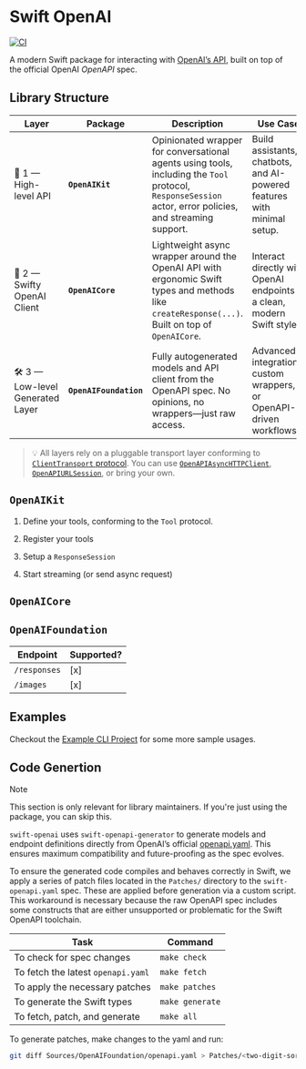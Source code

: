 # Swift OpenAI

[![CI](https://github.com/ajevans99/swift-openai/actions/workflows/swift.yml/badge.svg)](https://github.com/ajevans99/swift-openai/actions/workflows/swift.yml)

A modern Swift package for interacting with [OpenAI’s API]((https://platform.openai.com/docs/api-reference)), built on top of the official OpenAI *OpenAPI* spec.

## Library Structure

| Layer | Package | Description | Use Case |
|-------|---------|-------------|----------|
| 🚀 1 — High-level API | **`OpenAIKit`** | Opinionated wrapper for conversational agents using tools, including the `Tool` protocol, `ResponseSession` actor, error policies, and streaming support. | Build assistants, chatbots, and AI-powered features with minimal setup. |
| 🧠 2 — Swifty OpenAI Client | **`OpenAICore`** | Lightweight async wrapper around the OpenAI API with ergonomic Swift types and methods like `createResponse(...)`. Built on top of `OpenAICore`. | Interact directly with OpenAI endpoints in a clean, modern Swift style. |
| 🛠️ 3 — Low-level Generated Layer | **`OpenAIFoundation`** | Fully autogenerated models and API client from the OpenAPI spec. No opinions, no wrappers—just raw access. | Advanced integrations, custom wrappers, or OpenAPI-driven workflows. |


> 💡 All layers rely on a pluggable transport layer conforming to [`ClientTransport` protocol](https://swiftpackageindex.com/apple/swift-openapi-runtime/main/documentation/openapiruntime/clienttransport). You can use [`OpenAPIAsyncHTTPClient`](https://github.com/swift-server/swift-openapi-async-http-client), [`OpenAPIURLSession`](https://github.com/apple/swift-openapi-urlsession), or bring your own.

## **`OpenAIKit`**

1. Define your tools, conforming to the `Tool` protocol.

2. Register your tools

3. Setup a `ResponseSession`

4. Start streaming (or send async request)


## **`OpenAICore`**

## **`OpenAIFoundation`**

| Endpoint | Supported? |
| --- | --- |
| `/responses` | [x] |
| `/images` | [x] |

## Examples

Checkout the [Example CLI Project](Example) for some more sample usages.

## Code Genertion

> [!NOTE]
> This section is only relevant for library maintainers. If you're just using the package, you can skip this.

`swift-openai` uses `swift-openapi-generator` to generate models and endpoint definitions directly from OpenAI’s official [openapi.yaml](https://github.com/openai/openai-openapi). This ensures maximum compatibility and future-proofing as the spec evolves.

To ensure the generated code compiles and behaves correctly in Swift, we apply a series of patch files located in the `Patches/` directory to the `swift-openapi.yaml` spec. These are applied before generation via a custom script. This workaround is necessary because the raw OpenAPI spec includes some constructs that are either unsupported or problematic for the Swift OpenAPI toolchain.

| Task                                    | Command          |
|-----------------------------------------|------------------|
| To check for spec changes               | `make check`     |
| To fetch the latest `openapi.yaml`      | `make fetch`     |
| To apply the necessary patches          | `make patches`   |
| To generate the Swift types             | `make generate`  |
| To fetch, patch, and generate           | `make all`       |

To generate patches, make changes to the yaml and run:

```sh
git diff Sources/OpenAIFoundation/openapi.yaml > Patches/<two-digit-sort-number-here>-<patch-description-here>.patch
```
